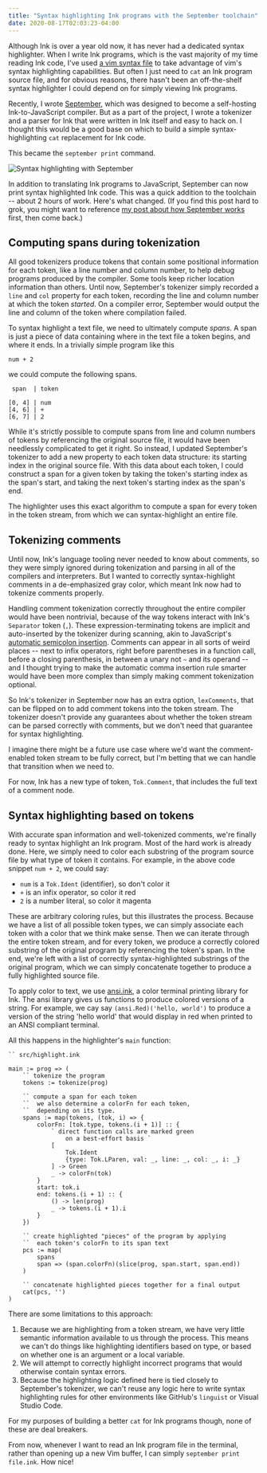 ```yaml
---
title: "Syntax highlighting Ink programs with the September toolchain"
date: 2020-08-17T02:03:23-04:00
---
```


Although Ink is over a year old now, it has never had a dedicated syntax highlighter. When I write Ink programs, which is the vast majority of my time reading Ink code, I've used [a vim syntax file](https://github.com/thesephist/ink/blob/master/utils/ink.vim) to take advantage of vim's syntax highlighting capabilities. But often I just need to `cat` an Ink program source file, and for obvious reasons, there hasn't been an off-the-shelf syntax highlighter I could depend on for simply viewing Ink programs.

Recently, I wrote [September](/posts/september/), which was designed to become a self-hosting Ink-to-JavaScript compiler. But as a part of the project, I wrote a tokenizer and a parser for Ink that were written in Ink itself and easy to hack on. I thought this would be a good base on which to build a simple syntax-highlighting `cat` replacement for Ink code.

This became the `september print` command.

![Syntax highlighting with September](img/september-syntax-highlight.jpg)

In addition to translating Ink programs to JavaScript, September can now print syntax highlighted Ink code. This was a quick addition to the toolchain -- about 2 hours of work. Here's what changed. (If you find this post hard to grok, you might want to reference [my post about how September works](/posts/september/) first, then come back.)

## Computing spans during tokenization

All good tokenizers produce tokens that contain some positional information for each token, like a line number and column number, to help debug programs produced by the compiler. Some tools keep richer location information than others. Until now, September's tokenizer simply recorded a `line` and `col` property for each token, recording the line and column number at which the token _started_. On a compiler error, September would output the line and column of the token where compilation failed.

To syntax highlight a text file, we need to ultimately compute _spans_. A span is just a piece of data containing where in the text file a token begins, and where it ends. In a trivially simple program like this

```
num + 2
```

we could compute the following spans.

```
 span  | token

[0, 4] | num
[4, 6] | +
[6, 7] | 2
```

While it's strictly possible to compute spans from line and column numbers of tokens by referencing the original source file, it would have been needlessly complicated to get it right. So instead, I updated September's tokenizer to add a new property to each token data structure: its starting index in the original source file. With this data about each token, I could construct a span for a given token by taking the token's starting index as the span's start, and taking the next token's starting index as the span's end.

The highlighter uses this exact algorithm to compute a span for every token in the token stream, from which we can syntax-highlight an entire file.

## Tokenizing comments

Until now, Ink's language tooling never needed to know about comments, so they were simply ignored during tokenization and parsing in all of the compilers and interpreters. But I wanted to correctly syntax-highlight comments in a de-emphasized gray color, which meant Ink now had to tokenize comments properly.

Handling comment tokenization correctly throughout the entire compiler would have been nontrivial, because of the way tokens interact with Ink's `Separator` token (`,`). These expression-terminating tokens are implicit and auto-inserted by the tokenizer during scanning, akin to JavaScript's [automatic semicolon insertion](https://2ality.com/2011/05/semicolon-insertion.html). Comments can appear in all sorts of weird places -- next to infix operators, right before parentheses in a function call, before a closing parenthesis, in between a unary not `~` and its operand -- and I thought trying to make the automatic comma insertion rule smarter would have been more complex than simply making comment tokenization optional.

So Ink's tokenizer in September now has an extra option, `lexComments`, that can be flipped on to add comment tokens into the token stream. The tokenizer doesn't provide any guarantees about whether the token stream can be parsed correctly with comments, but we don't need that guarantee for syntax highlighting.

I imagine there might be a future use case where we'd want the comment-enabled token stream to be fully correct, but I'm betting that we can handle that transition when we need to.

For now, Ink has a new type of token, `Tok.Comment`, that includes the full text of a comment node.

## Syntax highlighting based on tokens

With accurate span information and well-tokenized comments, we're finally ready to syntax highlight an Ink program. Most of the hard work is already done. Here, we simply need to color each substring of the program source file by what type of token it contains. For example, in the above code snippet `num + 2`, we could say:

- `num` is a `Tok.Ident` (identifier), so don't color it
- `+` is an infix operator, so color it red
- `2` is a number literal, so color it magenta

These are arbitrary coloring rules, but this illustrates the process. Because we have a list of all possible token types, we can simply associate each token with a color that we think make sense. Then we can iterate through the entire token stream, and for every token, we produce a correctly colored substring of the original program by referencing the token's span. In the end, we're left with a list of correctly syntax-highlighted substrings of the original program, which we can simply concatenate together to produce a fully highlighted source file.

To apply color to text, we use [ansi.ink](https://github.com/thesephist/ansi.ink), a color terminal printing library for Ink. The ansi library gives us functions to produce colored versions of a string. For example, we cay say `(ansi.Red)('hello, world')` to produce a version of the string 'hello world' that would display in red when printed to an ANSI compliant terminal.

All this happens in the highlighter's `main` function:

```
`` src/highlight.ink

main := prog => (
    `` tokenize the program
    tokens := tokenize(prog)

    `` compute a span for each token
    ``  we also determine a colorFn for each token,
    ``  depending on its type.
    spans := map(tokens, (tok, i) => {
        colorFn: [tok.type, tokens.(i + 1)] :: {
            ` direct function calls are marked green
                on a best-effort basis `
            [
                Tok.Ident
                {type: Tok.LParen, val: _, line: _, col: _, i: _}
            ] -> Green
            _ -> colorFn(tok)
        }
        start: tok.i
        end: tokens.(i + 1) :: {
            () -> len(prog)
            _ -> tokens.(i + 1).i
        }
    })

    `` create highlighted "pieces" of the program by applying
    ``  each token's colorFn to its span text
    pcs := map(
        spans
        span => (span.colorFn)(slice(prog, span.start, span.end))
    )

    `` concatenate highlighted pieces together for a final output
    cat(pcs, '')
)
```

There are some limitations to this approach:

1. Because we are highlighting from a token stream, we have very little semantic information available to us through the process. This means we can't do things like highlighting identifiers based on type, or based on whether one is an argument or a local variable.
2. We will attempt to correctly highlight incorrect programs that would otherwise contain syntax errors.
3. Because the highlighting logic defined here is tied closely to September's tokenizer, we can't reuse any logic here to write syntax highlighting rules for other environments like GitHub's `linguist` or Visual Studio Code.

For my purposes of building a better `cat` for Ink programs though, none of these are deal breakers.

From now, whenever I want to read an Ink program file in the terminal, rather than opening up a new Vim buffer, I can simply `september print file.ink`. How nice!
